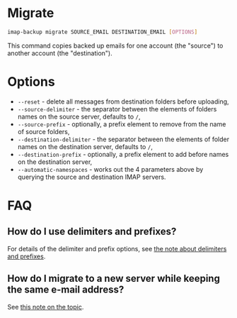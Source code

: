 # Migrate

```sh
imap-backup migrate SOURCE_EMAIL DESTINATION_EMAIL [OPTIONS]
```

This command copies backed up emails for one account (the "source")
to another account (the "destination").

# Options

* `--reset` - delete all messages from destination folders before uploading,
* `--source-delimiter` - the separator between the elements of folders names
  on the source server, defaults to `/`,
* `--source-prefix` - optionally, a prefix element to remove from the name
  of source folders,
* `--destination-delimiter` - the separator between the elements of folder
  names on the destination server, defaults to `/`,
* `--destination-prefix` - optionally, a prefix element to add before names
  on the destination server,
* `--automatic-namespaces` - works out the 4 parameters above by querying
  the source and destination IMAP servers.

# FAQ

## How do I use delimiters and prefixes?

For details of the delimiter and prefix options,
see [the note about delimiters and prefixes](/docs/delimiters-and-prefixes.md).

## How do I migrate to a new server while keeping the same e-mail address?

See [this note on the topic](/docs/migrate-server-keep-address.md).
